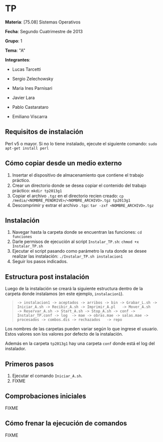 TP
===================
**Materia**: [75.08] Sistemas Operativos

**Fecha**: Segundo Cuatrimestre de 2013

**Grupo**: 1

**Tema**: "A"

**Integrantes**:

* Lucas Tarcetti

* Sergio Zelechowsky

* Maria  Ines Parnisari

* Javier Lara

* Pablo Castarataro

* Emiliano Viscarra


Requisitos de instalación
--------------------
Perl v5 o mayor.
Si no lo tiene instalado, ejecute el siguiente comando:  `sudo apt-get install perl`


Cómo copiar desde un medio externo
--------------------

1. Insertar el dispositivo de almacenamiento que contiene el trabajo práctico.
2. Crear un directorio donde se desea copiar el contenido del trabajo práctico: `mkdir tp2013g1`
3. Copiar el archivo `.tgz` en el directorio recien creado: `cp /media/<NOMBRE_PENDRIVE>/<NOMBRE_ARCHIVO>.tgz tp2013g1`
4. Descomprimir y extrar el archivo `.tgz`: `tar -zxf <NOMBRE_ARCHIVO>.tgz`


Instalación
--------------------
1. Navegar hasta la carpeta donde se encuentran las funciones: `cd funciones`
2. Darle permisos de ejecución al script `Instalar_TP.sh`: `chmod +x Instalar_TP.sh`
3. Ejecutar el script pasando como parámetro la ruta donde se desee realizar las instalación: `./Instalar_TP.sh instalacion1`
4. Seguir los pasos indicados.


Estructura post instalación
--------------------
Luego de la instalación se creará la siguiente estructura dentro de la carpeta donde instalamos
(en este ejemplo, `instalacion1`).
> `-> instalacion1
	-> aceptados
	-> arribos
	-> bin
		-> Grabar_L.sh
		-> Iniciar_A.sh
		-> Recibir_A.sh
		-> Imprimir_A.pl  
		-> Mover_A.sh    
		-> Reservar_A.sh
		-> Start_A.sh
		-> Stop_A.sh
	-> conf
		-> Instalar_TP.conf
	-> log 
	-> mae
		-> obras.mae
		-> salas.mae
	-> procesados
		-> combos.dis
	-> rechazados  
	-> repo
`

Los nombres de las carpetas pueden variar según lo que ingrese el usuario. 
Estos valores son los valores por defecto de la instalación.

Además en la carpeta `tp2013g1` hay una carpeta `conf` donde está el log del instalador.


Primeros pasos
--------------------

1. Ejecutar el comando `Iniciar_A.sh`.
2. FIXME


Comprobaciones iniciales
--------------------
FIXME


Cómo frenar la ejecución de comandos
--------------------
FIXME
